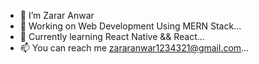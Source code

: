 - 👋 I’m Zarar Anwar
- 👀 Working on Web Development Using MERN Stack...
- 🌱 Currently learning React Native && React...
- 📫 You can reach me zararanwar1234321@gmail.com...

<!---
zZaala/zZaala is a ✨ special ✨ repository because its `README.md` (this file) appears on your GitHub profile.
You can click the Preview link to take a look at your changes.
--->
